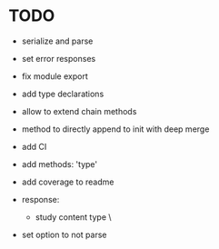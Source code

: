 # TODO
- serialize and parse
- set error responses
- fix module export
- add type declarations
- allow to extend chain methods
- method to directly append to init with deep merge
- add CI
- add methods:
  'type'
- add coverage to readme

- response:
  - study content type
\

- set option to not parse
